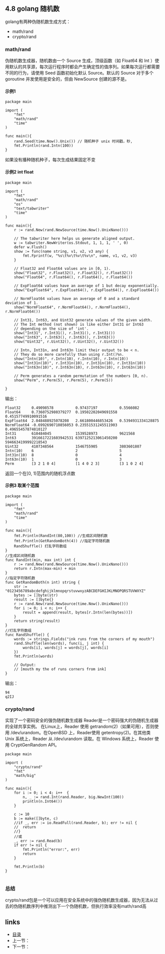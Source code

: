 

## 4.8 golang 随机数

golang有两种伪随机数生成方式：
- math/rand
- crypto/rand
### math/rand 
伪随机数生成器，随机数由一个 Source 生成，顶级函数（如 Float64 和 Int ）使用默认的共享源，每次运行程序时都会产生确定性的值序列。如果每次运行都需要不同的行为，请使用 Seed 函数初始化默认 Source。默认的 Source 对于多个 goroutine 并发使用是安全的，但由 NewSource 创建的源不是。
#### 示例1
````
package main

import (
	"fmt"
	"math/rand"
	"time"
)

func main(){
	rand.Seed(time.Now().Unix()) // 随机种子 unix 时间戳，秒,
	fmt.Println(rand.Intn(100))
}

````
如果没有播种随机种子，每次生成结果固定不变

#### 示例2  int float
````
package main

import (
	"fmt"
	"math/rand"
	"os"
	"text/tabwriter"
	"time"
)

func main(){
	r := rand.New(rand.NewSource(time.Now().UnixNano()))

	// The tabwriter here helps us generate aligned output.
	w := tabwriter.NewWriter(os.Stdout, 1, 1, 1, ' ', 0)
	defer w.Flush()
	show := func(name string, v1, v2, v3 any) {
		fmt.Fprintf(w, "%s\t%v\t%v\t%v\n", name, v1, v2, v3)
	}

	// Float32 and Float64 values are in [0, 1).
	show("Float32", r.Float32(), r.Float32(), r.Float32())
	show("Float64", r.Float64(), r.Float64(), r.Float64())

	// ExpFloat64 values have an average of 1 but decay exponentially.
	show("ExpFloat64", r.ExpFloat64(), r.ExpFloat64(), r.ExpFloat64())

	// NormFloat64 values have an average of 0 and a standard deviation of 1.
	show("NormFloat64", r.NormFloat64(), r.NormFloat64(), r.NormFloat64())

	// Int31, Int63, and Uint32 generate values of the given width.
	// The Int method (not shown) is like either Int31 or Int63
	// depending on the size of 'int'.
	show("Int31", r.Int31(), r.Int31(), r.Int31())
	show("Int63", r.Int63(), r.Int63(), r.Int63())
	show("Uint32", r.Uint32(), r.Uint32(), r.Uint32())

	// Intn, Int31n, and Int63n limit their output to be < n.
	// They do so more carefully than using r.Int()%n.
	show("Intn(10)", r.Intn(10), r.Intn(10), r.Intn(10))
	show("Int31n(10)", r.Int31n(10), r.Int31n(10), r.Int31n(10))
	show("Int63n(10)", r.Int63n(10), r.Int63n(10), r.Int63n(10))

	// Perm generates a random permutation of the numbers [0, n).
	show("Perm", r.Perm(5), r.Perm(5), r.Perm(5))
	
}

````
输出：

````
Float32     0.49098578          0.97437197          0.5566082
Float64     0.7360752980379277  0.19502202049691558 0.45157749910091516
ExpFloat64  2.048488925078208   2.661800446853426   0.5394931334128875
NormFloat64 -0.6992690710856053 0.23551531245511903 0.49655457874810127
Int31       610484045           1539528973          9621568
Int63       3916617221603942531 6397125213061450200 5946634199992218543
Uint32      4107348564          1546755905          3803601807
Intn(10)    6                   2                   5
Int31n(10)  8                   0                   4
Int63n(10)  1                   0                   3
Perm        [3 2 1 0 4]         [1 4 0 2 3]         [3 1 0 2 4]
````
返回一个在[0, 1)范围内的随机浮点数

#### 示例3 取某个范围

````
package main

import (
	"fmt"
	"math/rand"
	"time"
)

func main(){
	fmt.Println(RandInt(80,100)) //生成区间随机数
	fmt.Println(GetRandomBoth(4)) //指定字符随机数
	RandShuffle() 打乱字符数组
}
//生成区间随机数
func RandInt(min, max int) int {
	r := rand.New(rand.NewSource(time.Now().UnixNano()))
	return r.Intn(max-min) + min
}
//指定字符随机数
func GetRandomBoth(n int) string {
	str := "0123456789abcdefghijklmnopqrstuvwxyzABCDEFGHIJKLMNOPQRSTUVWXYZ"
	bytes := []byte(str)
	result := []byte{}
	r := rand.New(rand.NewSource(time.Now().UnixNano()))
	for i := 0; i < n; i++ {
		result = append(result, bytes[r.Intn(len(bytes))])
	}
	return string(result)
}
//打乱字符数组
func RandShuffle() {
	words := strings.Fields("ink runs from the corners of my mouth")
	rand.Shuffle(len(words), func(i, j int) {
		words[i], words[j] = words[j], words[i]
	})
	fmt.Println(words)

	// Output:
	// [mouth my the of runs corners from ink]
}
````
输出：
````
94
q2IJ
````


### crypto/rand

实现了一个密码安全的强伪随机数生成器
Reader是一个密码强大的伪随机生成器的全球共享实例。
在Linux上，Reader 使用 getrandom(2)（如果可用），否则使用 /dev/urandom。在OpenBSD 上，Reader使用 getentropy(2)。在其他类 Unix 系统上，Reader 从 /dev/urandom 读取。在 Windows 系统上，Reader 使用 CryptGenRandom API。

````
package main

import (
	"crypto/rand"
	"fmt"
	"math/big"
)

func main(){
	for i := 0; i < 4; i++  {
		n, _ := rand.Int(rand.Reader, big.NewInt(100))
		println(n.Int64())
	}

	c := 10
	b := make([]byte, c)
	//if _, err := io.ReadFull(rand.Reader, b); err != nil {
	//	return
	//}
	//或
	_, err := rand.Read(b)
	if err != nil {
		fmt.Println("error:", err)
		return
	}

	fmt.Println(b)
}


````
### 总结
crypto/rand包是一个可以应用在安全系统中的强伪随机数生成器，因为无法从过去的伪随机数序列中推测出下一个伪随机数，但执行效率没有math/rand高

## links

- [目录](/zh/preface.md)
- 上一节：
- 下一节：

